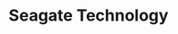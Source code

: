 ---
picture: seagate-green-stacked.jpg
title: Seagate Technology
type: commercial_partner
weight: 26
---